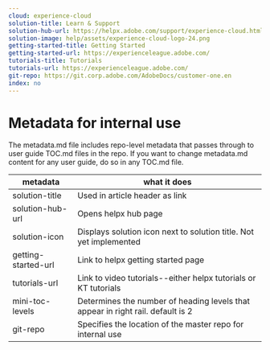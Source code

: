 ```yaml
---
cloud: experience-cloud
solution-title: Learn & Support
solution-hub-url: https://helpx.adobe.com/support/experience-cloud.html
solution-image: help/assets/experience-cloud-logo-24.png
getting-started-title: Getting Started
getting-started-url: https://experienceleague.adobe.com/
tutorials-title: Tutorials
tutorials-url: https://experienceleague.adobe.com/
git-repo: https://git.corp.adobe.com/AdobeDocs/customer-one.en
index: no
---
```


# Metadata for internal use

The metadata.md file includes repo-level metadata that passes through to user guide TOC.md files in the repo. If you want to change metadata.md content for any user guide, do so in any TOC.md file.

| metadata | what it does |
|--- |--- |
| solution-title | Used in article header as link |
| solution-hub-url | Opens helpx hub page |
| solution-icon | Displays solution icon next to solution title. Not yet implemented |
| getting-started-url | Link to helpx getting started page |
| tutorials-url | Link to video tutorials--either helpx tutorials or KT tutorials |
| mini-toc-levels | Determines the number of heading levels that appear in right rail. default is 2 |
| git-repo | Specifies the location of the master repo for internal use |
